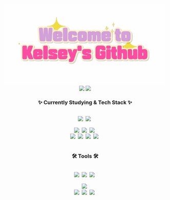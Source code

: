 <div align="center">
  <img src="profile_gif.gif" />
  <img src="https://github-readme-stats.vercel.app/api?username=KelseyKwon&show_icons=true&theme=radical" />
  <img src="https://github-readme-stats.vercel.app/api/top-langs/?username=KelseyKwon&layout=compact" />
</div>

<h3 align="center">✨ Currently Studying & Tech Stack ✨</h3>
<br>
<div align="center">
  <img src="https://img.shields.io/badge/Java-007396?style=for-the-badge&logo=java&logoColor=white" />&nbsp
  <img src="https://img.shields.io/badge/Spring-6DB33F?style=for-the-badge&logo=spring&logoColor=white" />&nbsp
</div>
<br>
<div align="center">
  <img src="https://img.shields.io/badge/JavaScript-F7DF1E?style=for-the-badge&logo=javascript&logoColor=black" />&nbsp
  <img src="https://img.shields.io/badge/React-61DAFB?style=for-the-badge&logo=react&logoColor=black" />&nbsp
  <img src="https://img.shields.io/badge/Node.js-339933?style=for-the-badge&logo=nodedotjs&logoColor=white" />&nbsp
</div>

<div align="center">
  <img src="https://img.shields.io/badge/Python-3776AB?style=for-the-badge&logo=python&logoColor=white" />&nbsp
  <img src="https://img.shields.io/badge/Django-092E20?style=for-the-badge&logo=django&logoColor=white" />&nbsp
  <img src="https://img.shields.io/badge/Pandas-150458?style=for-the-badge&logo=pandas&logoColor=white" />&nbsp
  <img src="https://img.shields.io/badge/OpenCV-5C3EE8?style=for-the-badge&logo=opencv&logoColor=white" />&nbsp
</div>



<br>

<h3 align="center">🛠 Tools 🛠</h3>

<br>

<div align="center">
  <img src = "https://img.shields.io/badge/IntelliJ%20IDEA-000000?style=for-the-badge&logo=intellijidea&logoColor=white"/>&nbsp
  <img src="https://img.shields.io/badge/VS%20Code-007ACC?style=for-the-badge&logo=visualstudiocode&logoColor=white" />&nbsp
  <img src="https://img.shields.io/badge/jupyter-2C2C32.svg?style=for-the-badge&logo=jupyter&logoColor=F37726" />&nbsp
</div>

<br>

<div align="center">
  <img src="https://img.shields.io/badge/figma-F24E1E.svg?style=for-the-badge&logo=figma&logoColor=white" />&nbsp
</div>

<div align="center">
  <img src="https://img.shields.io/badge/git-F05033.svg?style=for-the-badge&logo=git&logoColor=white" />&nbsp
  <img src="https://img.shields.io/badge/github-181717.svg?style=for-the-badge&logo=github&logoColor=white" />&nbsp
  <img src="https://img.shields.io/badge/Notion-F3F3F3.svg?style=for-the-badge&logo=notion&logoColor=black" />&nbsp
</div>

<br>

<!-- 주석
<h3 align="center">📫 Contact 📫</h3>
<div align="center">
  <a href="https://velog.io/@kelseytulsy/">
    <img src="https://img.shields.io/badge/Velog-1EBC8F?style=for-the-badge&logo=velog&logoColor=white" />&nbsp
  </a>
  <a href="nykwon7777@konkuk.ac.kr">
    <img
      src="https://img.shields.io/badge/nykwon7777@konkuk.ac.kr-036b3f?style=for-the-badge&logo=microsoftoutlook&logoColor=white"/>&nbsp
  </a>
  <a href="https://www.instagram.com/kelseymulsy/">
    <img
      src="https://img.shields.io/badge/instagram-E4405F?style=for-the-badge&logo=instagram&logoColor=white"/>&nbsp
  </a>
</div>
-->
